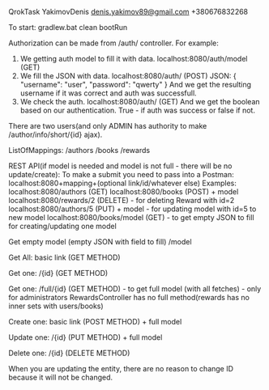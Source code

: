 QrokTask
YakimovDenis
denis.yakimov89@gmail.com
+380676832268

To start:
gradlew.bat clean bootRun

Authorization can be made from /auth/ controller.
For example:
1) We getting auth model to fill it with data.
localhost:8080/auth/model (GET)
2) We fill the JSON with data.
localhost:8080/auth/ (POST)
JSON:
{
    "username": "user",
    "password": "qwerty"
}
And we get the resulting username if it was correct and auth was successfull.
3) We check the auth.
localhost:8080/auth/ (GET)
And we get the boolean based on our authentication. True - if auth was success or false if not.

There are two users(and only ADMIN has authority to make /author/info/short/{id} ajax).

ListOfMappings:
/authors
/books
/rewards

REST API(if model is needed and model is not full - there will be no update/create):
To make a submit you need to pass into a Postman: localhost:8080+mapping+(optional link/id/whatever else)
Examples:
localhost:8080/authors (GET)
localhost:8080/books (POST) + model
localhost:8080/rewards/2 (DELETE) - for deleting Reward with id=2
localhost:8080/authors/5 (PUT) + model - for updating model with id=5 to new model
localhost:8080/books/model (GET) - to get empty JSON to fill for creating/updating one model

Get empty model (empty JSON with field to fill)
/model

Get All:
basic link (GET METHOD)

Get one:
/{id} (GET METHOD)

Get one:
/full/{id} (GET METHOD) - to get full model (with all fetches) - only for administrators
RewardsController has no full method(rewards has no inner sets with users/books)

Create one:
basic link (POST METHOD) + full model

Update one:
/{id} (PUT METHOD) + full model

Delete one:
/{id} (DELETE METHOD)

When you are updating the entity, there are no reason to change ID because it will not be changed.